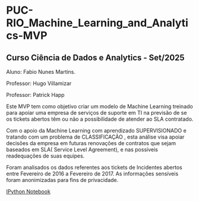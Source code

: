 # PUC-RIO_Machine_Learning_and_Analytics-MVP

## Curso Ciência de Dados e Analytics - Set/2025


Aluno: Fabio Nunes Martins.

Professor: Hugo Villamizar

Professor: Patrick Happ




Este MVP tem como objetivo criar um modelo de Machine Learning treinado para apoiar uma empresa de serviços de suporte em TI na previsão de se os tickets abertos têm ou não a possibilidade de atender ao SLA contratado.

Com o apoio da Machine Learning com aprendizado SUPERVISIONADO e tratando com um problema de CLASSIFICAÇÃO , esta análise visa apoiar decisões da empresa em futuras renovações de contratos que sejam baseados em SLA( Service Level Agreement), e nas possíveis readequações de suas equipes.

Foram analisados os dados referentes aos tickets de Incidentes abertos entre Fevereiro de 2016 a Fevereiro de 2017. As informações sensíveis foram anonimizadas para fins de privacidade.


        
<a href="PUC_RIO_Machine_Learning_&_Analytics_MVP_20250928_3_1_5k.ipynb">IPython Notebook</a>




